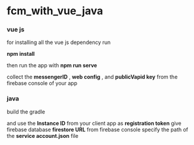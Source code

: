 # fcm_with_vue_java

### vue js
for installing all the vue js dependency run

__npm install__

then run the app with 
__npm run serve__

collect the __messengerID__ , __web config__ , and __publicVapid key__ from the firebase console of your app 

### java

build the gradle 

and use the __Instance ID__ from your client app as __registration token__
give firebase database __firestore URL__ from firebase console
specify the path of the __service account.json__ file

